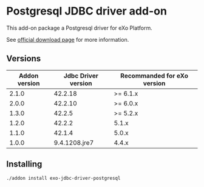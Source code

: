 # Postgresql JDBC driver add-on

This add-on package a Postgresql driver for eXo Platform.

See [official download page](https://jdbc.postgresql.org/) for more information.

## Versions

| Addon version | Jdbc Driver version | Recommanded for eXo version |
| ------------- | ------------------- | --------------------------- |
| 2.1.0         | 42.2.18             | >= 6.1.x                    |
| 2.0.0         | 42.2.10             | >= 6.0.x                    |
| 1.3.0         | 42.2.5              | >= 5.2.x                    |
| 1.2.0         | 42.2.2              | 5.1.x                       |
| 1.1.0         | 42.1.4              | 5.0.x                       |
| 1.0.0         | 9.4.1208.jre7       | 4.4.x                       |

## Installing

```bash
./addon install exo-jdbc-driver-postgresql
```
